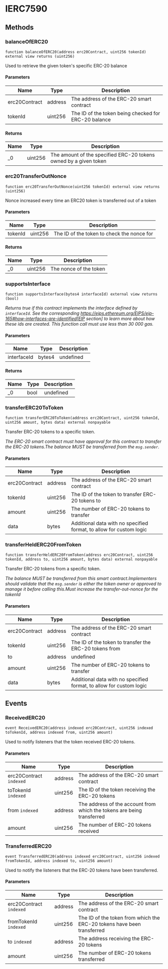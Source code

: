 # IERC7590









## Methods

### balanceOfERC20

```solidity
function balanceOfERC20(address erc20Contract, uint256 tokenId) external view returns (uint256)
```

Used to retrieve the given token&#39;s specific ERC-20 balance



#### Parameters

| Name | Type | Description |
|---|---|---|
| erc20Contract | address | The address of the ERC-20 smart contract |
| tokenId | uint256 | The ID of the token being checked for ERC-20 balance |

#### Returns

| Name | Type | Description |
|---|---|---|
| _0 | uint256 | The amount of the specified ERC-20 tokens owned by a given token |

### erc20TransferOutNonce

```solidity
function erc20TransferOutNonce(uint256 tokenId) external view returns (uint256)
```

Nonce increased every time an ERC20 token is transferred out of a token



#### Parameters

| Name | Type | Description |
|---|---|---|
| tokenId | uint256 | The ID of the token to check the nonce for |

#### Returns

| Name | Type | Description |
|---|---|---|
| _0 | uint256 | The nonce of the token |

### supportsInterface

```solidity
function supportsInterface(bytes4 interfaceId) external view returns (bool)
```



*Returns true if this contract implements the interface defined by `interfaceId`. See the corresponding https://eips.ethereum.org/EIPS/eip-165#how-interfaces-are-identified[EIP section] to learn more about how these ids are created. This function call must use less than 30 000 gas.*

#### Parameters

| Name | Type | Description |
|---|---|---|
| interfaceId | bytes4 | undefined |

#### Returns

| Name | Type | Description |
|---|---|---|
| _0 | bool | undefined |

### transferERC20ToToken

```solidity
function transferERC20ToToken(address erc20Contract, uint256 tokenId, uint256 amount, bytes data) external nonpayable
```

Transfer ERC-20 tokens to a specific token.

*The ERC-20 smart contract must have approval for this contract to transfer the ERC-20 tokens.The balance MUST be transferred from the `msg.sender`.*

#### Parameters

| Name | Type | Description |
|---|---|---|
| erc20Contract | address | The address of the ERC-20 smart contract |
| tokenId | uint256 | The ID of the token to transfer ERC-20 tokens to |
| amount | uint256 | The number of ERC-20 tokens to transfer |
| data | bytes | Additional data with no specified format, to allow for custom logic |

### transferHeldERC20FromToken

```solidity
function transferHeldERC20FromToken(address erc20Contract, uint256 tokenId, address to, uint256 amount, bytes data) external nonpayable
```

Transfer ERC-20 tokens from a specific token.

*The balance MUST be transferred from this smart contract.Implementers should validate that the `msg.sender` is either the token owner or approved to manage it before calling this.Must increase the transfer-out-nonce for the tokenId*

#### Parameters

| Name | Type | Description |
|---|---|---|
| erc20Contract | address | The address of the ERC-20 smart contract |
| tokenId | uint256 | The ID of the token to transfer the ERC-20 tokens from |
| to | address | undefined |
| amount | uint256 | The number of ERC-20 tokens to transfer |
| data | bytes | Additional data with no specified format, to allow for custom logic |



## Events

### ReceivedERC20

```solidity
event ReceivedERC20(address indexed erc20Contract, uint256 indexed toTokenId, address indexed from, uint256 amount)
```

Used to notify listeners that the token received ERC-20 tokens.



#### Parameters

| Name | Type | Description |
|---|---|---|
| erc20Contract `indexed` | address | The address of the ERC-20 smart contract |
| toTokenId `indexed` | uint256 | The ID of the token receiving the ERC-20 tokens |
| from `indexed` | address | The address of the account from which the tokens are being transferred |
| amount  | uint256 | The number of ERC-20 tokens received |

### TransferredERC20

```solidity
event TransferredERC20(address indexed erc20Contract, uint256 indexed fromTokenId, address indexed to, uint256 amount)
```

Used to notify the listeners that the ERC-20 tokens have been transferred.



#### Parameters

| Name | Type | Description |
|---|---|---|
| erc20Contract `indexed` | address | The address of the ERC-20 smart contract |
| fromTokenId `indexed` | uint256 | The ID of the token from which the ERC-20 tokens have been transferred |
| to `indexed` | address | The address receiving the ERC-20 tokens |
| amount  | uint256 | The number of ERC-20 tokens transferred |




